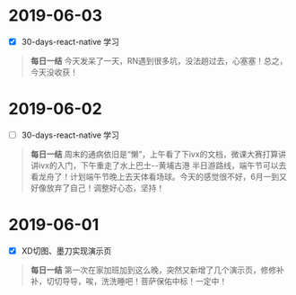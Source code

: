 # 2019-06-03
* [X] 30-days-react-native 学习
> **每日一结** 今天发呆了一天，RN遇到很多坑，没法趟过去，心塞塞！总之，今天没收获！

# 2019-06-02
* [ ] 30-days-react-native 学习
> **每日一结** 周末的通病依旧是“懒”，上午看了下ivx的文档，微课大赛打算讲讲ivx的入门，下午重走了水上巴士--黄埔古港 半日游路线，端午节可以去看龙舟了！计划端午节晚上去天体看场球。今天的感觉很不好，6月一到又好像放弃了自己！调整好心态，坚持！

# 2019-06-01
* [x] XD切图、墨刀实现演示页
> **每日一结** 第一次在家加班加到这么晚，突然又新增了几个演示页，修修补补，切切导导，唉，洗洗睡吧！菩萨保佑中标！一定中！